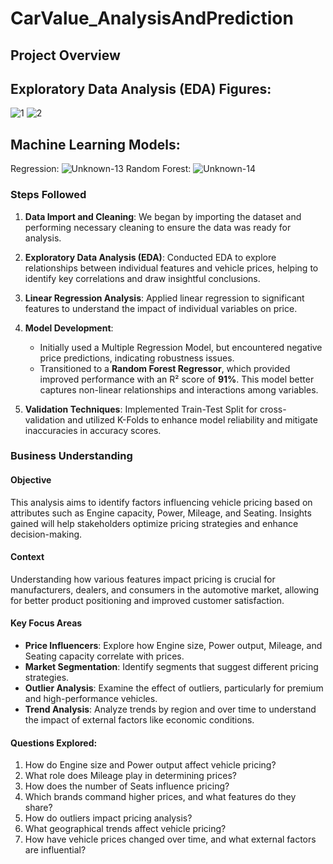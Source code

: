 # CarValue_AnalysisAndPrediction

## Project Overview
## Exploratory Data Analysis (EDA) Figures:

![1](https://github.com/user-attachments/assets/eabfeedd-8882-44f5-b47b-f464aa26b8e1)
![2](https://github.com/user-attachments/assets/0b6cb018-8d6f-4710-bb55-964eeb5036ab)
## Machine Learning Models:
Regression:
![Unknown-13](https://github.com/user-attachments/assets/98a15142-41f4-4823-8626-81f6db85c2af)
Random Forest:
![Unknown-14](https://github.com/user-attachments/assets/4f22e5bc-f2c5-4e3c-a250-452521b30683)


### Steps Followed

1. **Data Import and Cleaning**: We began by importing the dataset and performing necessary cleaning to ensure the data was ready for analysis.

2. **Exploratory Data Analysis (EDA)**: Conducted EDA to explore relationships between individual features and vehicle prices, helping to identify key correlations and draw insightful conclusions.

3. **Linear Regression Analysis**: Applied linear regression to significant features to understand the impact of individual variables on price.

4. **Model Development**: 
   - Initially used a Multiple Regression Model, but encountered negative price predictions, indicating robustness issues.
   - Transitioned to a **Random Forest Regressor**, which provided improved performance with an R² score of **91%**. This model better captures non-linear relationships and interactions among variables.

5. **Validation Techniques**: Implemented Train-Test Split for cross-validation and utilized K-Folds to enhance model reliability and mitigate inaccuracies in accuracy scores.

### Business Understanding

#### Objective
This analysis aims to identify factors influencing vehicle pricing based on attributes such as Engine capacity, Power, Mileage, and Seating. Insights gained will help stakeholders optimize pricing strategies and enhance decision-making.

#### Context
Understanding how various features impact pricing is crucial for manufacturers, dealers, and consumers in the automotive market, allowing for better product positioning and improved customer satisfaction.

#### Key Focus Areas
- **Price Influencers**: Explore how Engine size, Power output, Mileage, and Seating capacity correlate with prices.
- **Market Segmentation**: Identify segments that suggest different pricing strategies.
- **Outlier Analysis**: Examine the effect of outliers, particularly for premium and high-performance vehicles.
- **Trend Analysis**: Analyze trends by region and over time to understand the impact of external factors like economic conditions.

#### Questions Explored:
1. How do Engine size and Power output affect vehicle pricing?
2. What role does Mileage play in determining prices?
3. How does the number of Seats influence pricing?
4. Which brands command higher prices, and what features do they share?
5. How do outliers impact pricing analysis?
6. What geographical trends affect vehicle pricing?
7. How have vehicle prices changed over time, and what external factors are influential?
